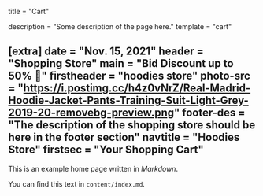 title = "Cart"

description = "Some description of the page here."
template = "cart"

[extra]
date = "Nov. 15, 2021"
header = "Shopping Store"
main = "Bid Discount up to 50% 🥳"
firstheader = "hoodies store"
photo-src = "https://i.postimg.cc/h4z0vNrZ/Real-Madrid-Hoodie-Jacket-Pants-Training-Suit-Light-Grey-2019-20-removebg-preview.png"
footer-des = "The description of the shopping store should be here in the footer section"
navtitle = "Hoodies Store"
firstsec = "Your Shopping Cart"
---

This is an example home page written in _Markdown_.

You can find this text in `content/index.md`.
